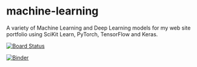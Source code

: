 # machine-learning
A variety of Machine Learning and Deep Learning models for my web site portfolio using SciKit Learn, PyTorch, TensorFlow and Keras.

[![Board Status](https://dev.azure.com/lynstanford/d3b5097c-3446-4022-bfca-3cee97f230e5/c476ec00-3912-49b2-9020-080bb67dd15a/_apis/work/boardbadge/8bb491d1-28d5-43a6-aa0d-676200cf2e74?columnOptions=1)](https://dev.azure.com/lynstanford/d3b5097c-3446-4022-bfca-3cee97f230e5/_boards/board/t/c476ec00-3912-49b2-9020-080bb67dd15a/Microsoft.RequirementCategory/)

[![Binder](https://mybinder.org/badge_logo.svg)](https://mybinder.org/v2/gh/lynstanford/machine-learning-projects/machine-learning/HEAD?labpath=decision_tree.ipynb)
